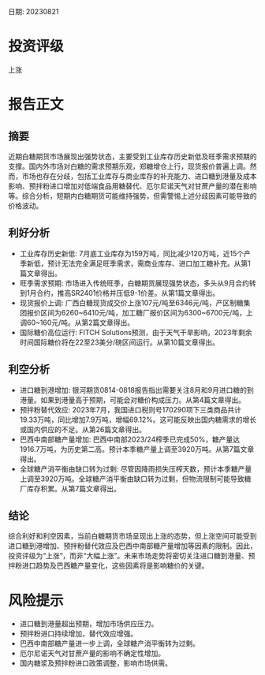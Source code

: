 
日期: 20230821

# 投资评级

上涨

# 报告正文

## 摘要

近期白糖期货市场展现出强势状态，主要受到工业库存历史新低及旺季需求预期的支撑。国内外市场对白糖的需求预期乐观，郑糖增仓上行，现货报价普遍上调。然而，市场也存在分歧，包括工业库存与商业库存的补充能力、进口糖到港量及成本影响、预拌粉进口增加对低端食品用糖替代、厄尔尼诺天气对甘蔗产量的潜在影响等。综合分析，短期内白糖期货可能维持强势，但需警惕上述分歧因素可能导致的价格波动。

## 利好分析

* 工业库存历史新低: 7月底工业库存为159万吨，同比减少120万吨，近15个产季新低，预计无法完全满足旺季需求，需商业库存、进口加工糖补充。从第1篇文章得出。
* 旺季需求预期: 市场进入传统旺季，白糖期货展现强势状态，多头从9月合约转到1月合约，推高SR2401价格并压低9-1价差。从第1篇文章得出。
* 现货报价上调: 广西白糖现货成交价上涨107元/吨至6346元/吨，产区制糖集团报价区间为6260~6410元/吨，加工糖厂报价区间为6300~6700元/吨，上调60~160元/吨。从第2篇文章得出。
* 国际糖价高位运行: FITCH Solutions预测，由于天气干旱影响，2023年剩余时间国际糖价将在22至23美分/磅区间运行。从第10篇文章得出。

## 利空分析

* 进口糖到港增加: 银河期货0814-0818报告指出需要关注8月和9月进口糖的到港量。如果到港量高于预期，可能会对糖价构成压力。从第4篇文章得出。
* 预拌粉替代效应: 2023年7月，我国进口税则号170290项下三类商品共计19.33万吨，同比增加7.9万吨，增幅69.12%。这可能反映出国内糖需求的增长或国内供应的不足。从第26篇文章得出。
* 巴西中南部糖产量增加: 巴西中南部2023/24榨季已完成50%，糖产量达1916.7万吨，为历史第二高。预计本季糖产量上调至3920万吨。从第7篇文章得出。
* 全球糖产消平衡由缺口转为过剩: 尽管因降雨损失压榨天数，预计本季糖产量上调至3920万吨。全球糖产消平衡由缺口转为过剩，但物流限制可能导致糖厂库存积累。从第7篇文章得出。

## 结论

综合利好和利空因素，当前白糖期货市场呈现出上涨的态势，但上涨空间可能受到进口糖到港增加、预拌粉替代效应及巴西中南部糖产量增加等因素的限制。因此，投资评级为“上涨”，而非“大幅上涨”。未来市场走势将密切关注进口糖到港量、预拌粉进口趋势及巴西糖产量变化，这些因素将是影响糖价的关键。

# 风险提示

* 进口糖到港量超出预期，增加市场供应压力。
* 预拌粉进口持续增加，替代效应增强。
* 巴西中南部糖产量进一步上调，全球糖产消平衡转为过剩。
* 厄尔尼诺天气对甘蔗产量的影响不确定性增加。
* 国内糖浆及预拌粉进口政策调整，影响市场供需。
